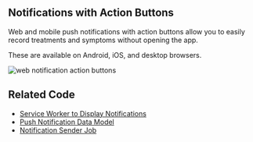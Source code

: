 ## Notifications with Action Buttons

Web and mobile push notifications with action buttons allow you to easily record treatments and symptoms without opening the app.

These are available on Android, iOS, and desktop browsers.

![web notification action buttons](https://static.crowdsourcingcures.org/dfda/components/data-collection/web-notification-action-buttons.png)

## Related Code

- [Service Worker to Display Notifications](https://github.com/FDA-AI/FDAi/tree/develop/apps/dfda-1/public/app/public/firebase-messaging-sw.js)
- [Push Notification Data Model](/apps/dfda-1/app/Slim/Model/Notifications/PushNotificationData.php)
- [Notification Sender Job](/apps/dfda-1/app/PhpUnitJobs/Reminders/PushNotificationsJob.php)
